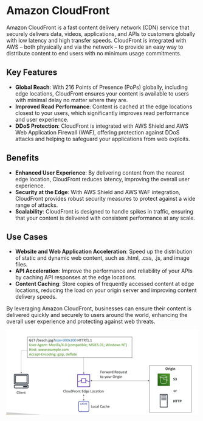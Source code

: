 # Amazon CloudFront

Amazon CloudFront is a fast content delivery network (CDN) service that securely delivers data, videos, applications, and APIs to customers globally with low latency and high transfer speeds. CloudFront is integrated with AWS – both physically and via the network – to provide an easy way to distribute content to end users with no minimum usage commitments.

## Key Features

- **Global Reach**: With 216 Points of Presence (PoPs) globally, including edge locations, CloudFront ensures your content is available to users with minimal delay no matter where they are.
- **Improved Read Performance**: Content is cached at the edge locations closest to your users, which significantly improves read performance and user experience.
- **DDoS Protection**: CloudFront is integrated with AWS Shield and AWS Web Application Firewall (WAF), offering protection against DDoS attacks and helping to safeguard your applications from web exploits.

## Benefits

- **Enhanced User Experience**: By delivering content from the nearest edge location, CloudFront reduces latency, improving the overall user experience.
- **Security at the Edge**: With AWS Shield and AWS WAF integration, CloudFront provides robust security measures to protect against a wide range of attacks.
- **Scalability**: CloudFront is designed to handle spikes in traffic, ensuring that your content is delivered with consistent performance at any scale.

## Use Cases

- **Website and Web Application Acceleration**: Speed up the distribution of static and dynamic web content, such as .html, .css, .js, and image files.
- **API Acceleration**: Improve the performance and reliability of your APIs by caching API responses at the edge locations.
- **Content Caching**: Store copies of frequently accessed content at edge locations, reducing the load on your origin server and improving content delivery speeds.

By leveraging Amazon CloudFront, businesses can ensure their content is delivered quickly and securely to users around the world, enhancing the overall user experience and protecting against web threats.

![Amazon CloudFront](../z_resources/images/cloudfront/cloudfront-overview.png)